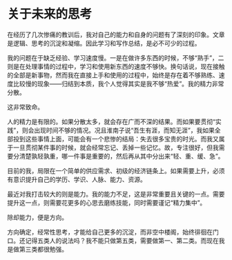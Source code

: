 # 关于未来的思考

在经历了几次惨痛的教训后，我对自己的能力和自身的问题有了深刻的印象。文章是逻辑、思考的沉淀和凝缩。因此学习和写作总结，是必不可少的过程。

我的问题在于缺乏经验、学习速度慢。一是在做许多东西的时候，不够“熟手”，二则是在处理事情的过程中，学习和使用新东西的速度不够快。换句话说，现在接触的全部是新事物，然而我在直接上手和使用的过程中，始终是存在着不够熟练、速度比较慢的现象——归结到本质，我个人觉得其实是我不够“热爱”。我的精力非常分散。

这非常致命。

人的精力是有限的。如果分散太多，就会存在广而不深的结果。而如果要贯彻“实践”，则会出现时间不够的情况。况且淮南子说“吾生有涯，而知无涯”，我如果全部投到这些事情上面，可能会有一个悲惨的结局：失去很多宝贵的时光。而我又属于一旦贯彻某件事的时候，就会经常忘记、丢掉一些记忆。故，专注很好，但我需要分清楚孰轻孰重，哪一件事是重要的，然后再从其中分出来“轻、重、缓、急”。

目前的我，局限在一个简单的供应需求、初级的经济链条上。如果需要上升，必须有意识提升自己的学历、学识、人脉、能力、资源。

最近对我打击较大的则是能力。我的能力不足，这是非常重要且关键的一点。需要提升这一点，则需要花更多的心思去磨练技能，同时需要谨记“精力集中”。

除却能力，便是方向。

方向确定，经常性思考，才能给自己更多的沉淀，而非空中楼阁，始终徘徊在门口。还记得五类人的说法吗？我不能只做第五类，需要做第一、第二类。而现在我是做第三类都很勉强。
